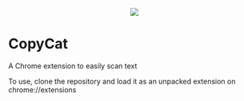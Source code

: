 <p align="center">
  <img src="icons/icon128.png">
</p>

# CopyCat
A Chrome extension to easily scan text

To use, clone the repository and load it as an unpacked extension on chrome://extensions

